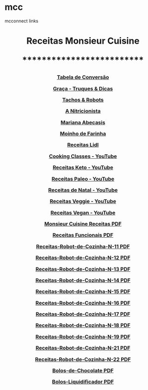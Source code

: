 # mcc
mcconnect links
<html> 

<TITLE>Receitas Monsieur Cuisine</TITLE>

<body>
<h1>
<center>
<p>
</p>
Receitas Monsieur Cuisine
<p>
</p>
*************************
<p>
</p>
</h1>
<h3><center>
<A HREF="https://gracatruquesdicas.blogspot.com/2019/07/tabela-de-conversao-equivalencias.html">Tabela de Conversão</A>

<p>
</p>
<A HREF="https://gracatruquesdicas.blogspot.com/search/label/Monsieur%20Cuisine%20Connect">Graça - Truques &amp; Dicas</A>

<p>
</p>
<A HREF="https://tachoserobots.com/categoria/tipo-de-robot/monsieur-cuisine/">Tachos &amp; Robots</A>

<p>
</p>
<A HREF="https://anitricionista.blogs.sapo.pt/tag/monsieur+cuisine+connect">A Nitricionista</A>

<p>
</p>
<A HREF="https://cookpad.com/pt/busca/Monsieur%20Cuisine">Mariana Abecasis</A>

<p>
</p>
<A HREF="https://moinhodefarinha.blogspot.com/search?q=Monsieur+Cuisine">Moinho de Farinha</A>
<p>
</p>

<p>
</p>
<A HREF="https://www.receitaslidl.pt/">Receitas Lidl</A>
<p>
</p>

<p>
</p>
<A HREF="https://www.youtube.com/playlist?list=PLerCfFQ1sjZjLOP_uw0YlR3EuSUtug1sP">Cooking Classes - YouTube</A>

<p>
</p>
<A HREF="https://www.youtube.com/playlist?list=PLerCfFQ1sjZg6m20Pz29Y8yF9Z7stzgab">Receitas Keto - YouTube</A>

<p>
</p>
<A HREF="https://www.youtube.com/playlist?list=PLerCfFQ1sjZiw1zxY7ciJKCQOlPwAYTzK">Receitas Paleo - YouTube</A>

<p>
</p>
<A HREF="https://www.youtube.com/playlist?list=PLerCfFQ1sjZiN_CpdY1s7bUch6DIUo8cZ">Receitas de Natal - YouTube</A>

<p>
</p>
<A HREF="https://www.youtube.com/playlist?list=PLerCfFQ1sjZhCI9GFU6WB6An6gItZTP3s">Receitas Veggie - YouTube</A>

<p>
</p>
<A HREF="https://www.youtube.com/playlist?list=PLerCfFQ1sjZgPD4tTyzkvOOkcxG3a4N24">Receitas Vegan - YouTube</A>

<p>
</p>
<A HREF="https://pdfhost.io/v/IoIjm.D3J_Monsieur_Cuisine_receitaspdf.pdf">Monsieur Cuisine Receitas PDF</A>

<p>
</p>
<A HREF="https://pdfhost.io/v/5IEZhcBOj_Receitasfuncionaispdfpdf.pdf">Receitas Funcionais PDF</A>

<p>
</p>
<A HREF="https://pdfhost.io/v/wqs9LG~K8_ReceitasRobotdeCozinhaN11pdf.pdf">Receitas-Robot-de-Cozinha-N-11 PDF</A>

<p>
</p>
<A HREF="https://pdfhost.io/v/CUuoNMwra_ReceitasRobotdeCozinhaN12pdf.pdf">Receitas-Robot-de-Cozinha-N-12 PDF</A>

<p>
</p>
<A HREF="https://pdfhost.io/v/5jjEBsdTs_ReceitasRobotdeCozinhaN13pdf.pdf">Receitas-Robot-de-Cozinha-N-13 PDF</A>

<p>
</p>
<A HREF="https://pdfhost.io/v/VqC20NOGS_ReceitasRobotdeCozinhaN14pdf.pdf">Receitas-Robot-de-Cozinha-N-14 PDF</A>

<p>
</p>
<A HREF="https://pdfhost.io/v/Q~8nKuAtD_ReceitasRobotdeCozinhaN15pdf.pdf">Receitas-Robot-de-Cozinha-N-15 PDF</A>

<p>
</p>
<A HREF="https://pdfhost.io/v/kwwulUbxI_ReceitasRobotdeCozinhaN16pdf.pdf">Receitas-Robot-de-Cozinha-N-16 PDF</A>

<p>
</p>
<A HREF="https://pdfhost.io/v/2iSgf0E5e_ReceitasRobotdeCozinhaN17pdf.pdf">Receitas-Robot-de-Cozinha-N-17 PDF</A>

<p>
</p>
<A HREF="https://pdfhost.io/v/x6JrYWS02_ReceitasRobotdeCozinhaN18pdf.pdf">Receitas-Robot-de-Cozinha-N-18 PDF</A>

<p>
</p>
<A HREF="https://pdfhost.io/v/29cnxk8aJ_ReceitasRobotdeCozinhaN19pdf.pdf">Receitas-Robot-de-Cozinha-N-19 PDF</A>

<p>
</p>
<A HREF="https://pdfhost.io/v/~aNnPY4On_ReceitasRobotdeCozinhaN21pdf.pdf">Receitas-Robot-de-Cozinha-N-21 PDF</A>

<p>
</p>
<A HREF="https://pdfhost.io/v/J0vpRHruV_ReceitasRobotdeCozinhaN22pdf.pdf">Receitas-Robot-de-Cozinha-N-22 PDF</A>

<p>
</p>
<A HREF="https://pdfhost.io/v/72ZstYGsv_Microsoft_Word_Bolo_Chifon_de_Chocolatedoc.pdf">Bolos-de-Chocolate PDF</A>

<p>
</p>
<A HREF="https://pdfhost.io/v/b5sM7q4Ll_BolosLiquidificadorpdfpdf.pdf">Bolos-Liquidificador PDF</A>


</center>
</h3>
</body>
</html>

